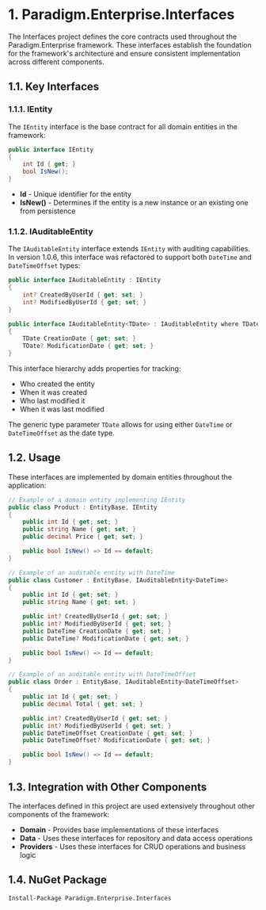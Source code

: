 # 1. Paradigm.Enterprise.Interfaces

The Interfaces project defines the core contracts used throughout the Paradigm.Enterprise framework. These interfaces establish the foundation for the framework's architecture and ensure consistent implementation across different components.

## 1.1. Key Interfaces

### 1.1.1. IEntity

The `IEntity` interface is the base contract for all domain entities in the framework:

```csharp
public interface IEntity
{
    int Id { get; }
    bool IsNew();
}
```

- **Id** - Unique identifier for the entity
- **IsNew()** - Determines if the entity is a new instance or an existing one from persistence

### 1.1.2. IAuditableEntity

The `IAuditableEntity` interface extends `IEntity` with auditing capabilities. In version 1.0.6, this interface was refactored to support both `DateTime` and `DateTimeOffset` types:

```csharp
public interface IAuditableEntity : IEntity
{
    int? CreatedByUserId { get; set; }
    int? ModifiedByUserId { get; set; }
}

public interface IAuditableEntity<TDate> : IAuditableEntity where TDate : struct
{
    TDate CreationDate { get; set; }
    TDate? ModificationDate { get; set; }
}
```

This interface hierarchy adds properties for tracking:

- Who created the entity
- When it was created
- Who last modified it
- When it was last modified

The generic type parameter `TDate` allows for using either `DateTime` or `DateTimeOffset` as the date type.

## 1.2. Usage

These interfaces are implemented by domain entities throughout the application:

```csharp
// Example of a domain entity implementing IEntity
public class Product : EntityBase, IEntity
{
    public int Id { get; set; }
    public string Name { get; set; }
    public decimal Price { get; set; }

    public bool IsNew() => Id == default;
}

// Example of an auditable entity with DateTime
public class Customer : EntityBase, IAuditableEntity<DateTime>
{
    public int Id { get; set; }
    public string Name { get; set; }

    public int? CreatedByUserId { get; set; }
    public int? ModifiedByUserId { get; set; }
    public DateTime CreationDate { get; set; }
    public DateTime? ModificationDate { get; set; }

    public bool IsNew() => Id == default;
}

// Example of an auditable entity with DateTimeOffset
public class Order : EntityBase, IAuditableEntity<DateTimeOffset>
{
    public int Id { get; set; }
    public decimal Total { get; set; }

    public int? CreatedByUserId { get; set; }
    public int? ModifiedByUserId { get; set; }
    public DateTimeOffset CreationDate { get; set; }
    public DateTimeOffset? ModificationDate { get; set; }

    public bool IsNew() => Id == default;
}
```

## 1.3. Integration with Other Components

The interfaces defined in this project are used extensively throughout other components of the framework:

- **Domain** - Provides base implementations of these interfaces
- **Data** - Uses these interfaces for repository and data access operations
- **Providers** - Uses these interfaces for CRUD operations and business logic

## 1.4. NuGet Package

```shell
Install-Package Paradigm.Enterprise.Interfaces
```
